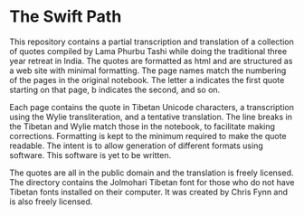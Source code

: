 The Swift Path
==============

This repository contains a partial transcription and translation of a collection of quotes compiled by Lama Phurbu Tashi while doing the traditional three year retreat in India. The quotes are formatted as html and are structured as a web site with minimal formatting. The page names match the numbering of the pages in the original notebook. The letter a indicates the first quote starting on that page, b indicates the second, and so on. 

Each page contains the quote in Tibetan Unicode characters, a transcription using  the Wylie transliteration, and a tentative translation. The line breaks in the Tibetan and Wylie match those in the notebook, to facilitate making corrections. Formatting is kept to the minimum required to make the quote readable. The intent is to allow generation of different formats using software. This software is yet to be written. 

The quotes are all in the public domain and the translation is freely licensed. The directory contains the Jolmohari Tibetan font for those who do not have Tibetan fonts installed on their computer. It was created by Chris Fynn and is also freely licensed.

